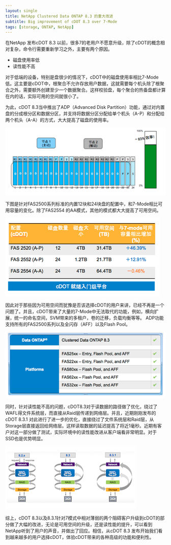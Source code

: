 ```yaml
---
layout: single
title: NetApp Clustered Data ONTAP 8.3 的重大改进
subtitle: Big improvement of cDOT 8.3 over 7-Mode
tags: [storage, ONTAP, NetApp]
---
```


在NetApp 发布cDOT 8.3 以前，很多7的老用户不愿意升级，除了cDOT的概念相对复杂，命令行需要重新学习之外，主要有两个原因。

* 磁盘使用率低
* 读性能不高

对于低端的设备，特别是盘很少的情况下，cDOT中的磁盘使用率相比7-Mode低。这主要是cDOT中，根聚合不允许存放用户数据，这就需要每个机头除了根聚合之外，需要额外创建至少一个数据聚合。这样校验盘，每个聚合的热备盘都计算在内的话，实际可用的空间就很小了。

为此，cDOT 8.3当中推出了ADP（Advanced Disk Partition）功能，通过对内置盘的分成根分区和数据分区，并支持将数据分区分配给单个机头（A-P）和分配给两个机头（A-A）的方式，大大提高了磁盘的使用率。

![image](/img/cDOT/adp.png)

下图是针对FAS2500系列标准的内置12块和24块盘的配置中，和7-Mode相比可用容量的变化。除了FAS2554 的AA模式，其他的模式都大大提高了可用空间。

![image](/img/cDOT/util.png)

因此对于那些因为可用空间而犹豫是否该选择cDOT的用户来讲，已经不再是一个问题了。并且，cDOT带来了大量的7-Mode中无法取代的功能，例如，横向扩展，统一的命名空间，SVM带来的多租户，卷的迁移，负载均衡等等。
ADP功能支持所有的FAS2500系列以及全闪存（AFF）以及Flash Pool。

![image](/img/cDOT/platform.png)

同时，针对读性能不高的问题，cDOT8.3对于读数据的路径做了优化，绕过了WAFL得文件系统层，而直接从Raid层传递到网络层。并且，近期刚刚发布的cDOT 8.3.1 对此进行了进一步的优化，直接绕过了文件系统层和Raid层，从Storage层直接返回给网络层。这样读取数据的延迟提高了将近1毫秒。近期有客户对这一部分做了测试，实际环境中的读性能改进从客户端看非常明显。对于SSD也是优势明显。

![image](/img/cDOT/read_path.png)

综上，cDOT 8.3以及8.3.1针对7模式中相对薄弱的两个阻碍客户升级到cDOT的部分做了大幅的改进，无论是可用空间的升级，还是读性能的提升，可以看到NetApp听到了用户的声音，并做出了回应。相信，从cDOT 8.3 发布开始我们看到越来越多的用户选择cDOT，体验cDOT带来的各种高级的功能和便利性。
